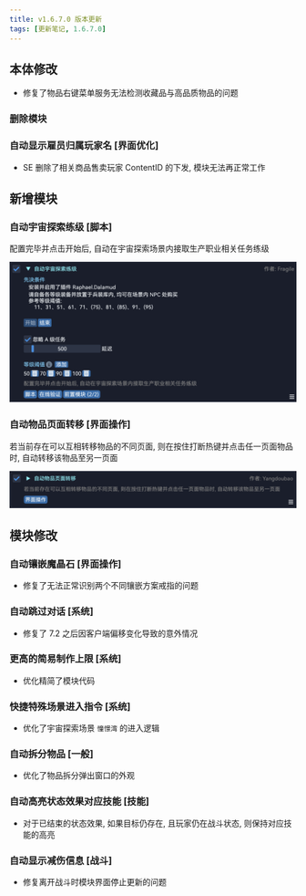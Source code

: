 ```yaml
---
title: v1.6.7.0 版本更新
tags: [更新笔记, 1.6.7.0]
---
```


## 本体修改

- 修复了物品右键菜单服务无法检测收藏品与高品质物品的问题

### 删除模块

### 自动显示雇员归属玩家名 [界面优化]

- SE 删除了相关商品售卖玩家 ContentID 的下发, 模块无法再正常工作

## 新增模块

### 自动宇宙探索练级 [脚本]

配置完毕并点击开始后, 自动在宇宙探索场景内接取生产职业相关任务练级

![AutoCosmicExplorationLeveling](/assets/Changelog/1.6.7.0/AutoCosmicExplorationLeveling.png)

### 自动物品页面转移 [界面操作]

若当前存在可以互相转移物品的不同页面, 则在按住打断热键并点击任一页面物品时, 自动转移该物品至另一页面

![AutoInventoryTransfer](/assets/Changelog/1.6.7.0/AutoInventoryTransfer.png)

## 模块修改

### 自动镶嵌魔晶石 [界面操作]

- 修复了无法正常识别两个不同镶嵌方案戒指的问题

### 自动跳过对话 [系统]

- 修复了 7.2 之后因客户端偏移变化导致的意外情况

### 更高的简易制作上限 [系统]

- 优化精简了模块代码

### 快捷特殊场景进入指令 [系统]

- 优化了宇宙探索场景 `憧憬湾` 的进入逻辑

### 自动拆分物品 [一般]

- 优化了物品拆分弹出窗口的外观

### 自动高亮状态效果对应技能 [技能]

- 对于已结束的状态效果, 如果目标仍存在, 且玩家仍在战斗状态, 则保持对应技能的高亮

### 自动显示减伤信息 [战斗]

- 修复离开战斗时模块界面停止更新的问题